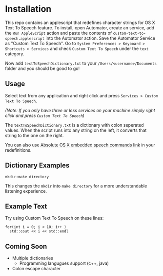 # Installation #

This repo contains an applescript that redefines character strings for OS X Text To Speech feature. To install, open Automator, create an service, add the `Run AppleScript` action and paste the contents of `custom-text-to-speech.applescript` into the Automator action. Save the Automator Service as "Custom Text To Speech". Go to `System Preferences > Keyboard > Shortcuts > Services` and check `Custom Text To Speech` under the `text` category.

Now add `textToSpeechDictionary.txt` to your `/Users/<username>/Documents` folder and you should be good to go!

## Usage ##

Select text from any application and right click and press `Services > Custom Text To Speech`. 

*(Note: If you only have three or less services on your machine simply right click and press `Custom Text To Speech`)*

The `textToSpeechDictionary.txt` is a dictionary with colon seperated values. When the script runs into any string on the left, it converts that string to the one on the right.

You can also use [Absolute OS X embedded speech commands link](https://developer.apple.com/library/mac/documentation/UserExperience/Conceptual/SpeechSynthesisProgrammingGuide/FineTuning/FineTuning.html#//apple_ref/doc/uid/TP40004365-CH5-SW11) in your redefinitions. 

## Dictionary Examples ##
`mkdir:make directory`

This changes the `mkdir` into `make directory` for a more understandable listening experience.

## Example Text ##
Try using Custom Text To Speech on these lines:
```
for(int i = 0; i < 10; i++ )
  std::cout << i << std::endl
```

## Coming Soon ##
* Multiple dictionaries
  * Programming langugues support (c++, java)
* Colon escape character
